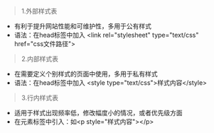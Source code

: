 >1.外部样式表
- 有利于提升网站性能和可维护性，多用于公有样式
- 语法：在head标签中加入 \<link rel="stylesheet" type="text/css" href="css文件路径">

>2.内部样式表
- 在需要定义个别样式的页面中使用，多用于私有样式
- 语法：在head标签中加入 \<style type="text/css">样式内容\</style>

>3.行内样式表
- 适用于样式出现频率低，修改幅度小的情况，或者优先级方面
- 在元素标签中引入：如\<p style="样式内容">\</p>